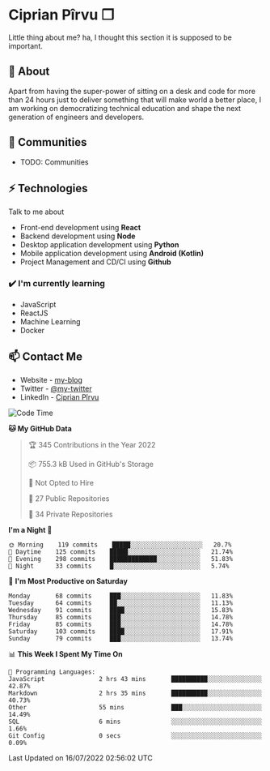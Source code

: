 # Ciprian Pîrvu ❐

Little thing about me? ha, I thought this section it is supposed to be important.

## 🧐 About

Apart from having the super-power of sitting on a desk and code for more than 24 hours just to deliver something that will make world a better place, I am working on democratizing technical education and shape the next generation of engineers and developers.

## 👯 Communities

-   TODO: Communities

## ⚡ Technologies

Talk to me about

-   Front-end development using **React**
-   Backend development using **Node**
-   Desktop application development using **Python**
-   Mobile application development using **Android (Kotlin)**
-   Project Management and CD/CI using **Github**

### ✔️ I'm currently learning

-   JavaScript
-   ReactJS
-   Machine Learning
-   Docker

## 📫 Contact Me

-   Website - [my-blog]()
-   Twitter - [@my-twitter]()
-   LinkedIn - [Ciprian Pîrvu](https://www.linkedin.com/in/p%C3%AErvu-ciprian-cristian-4415991b1/)

<!--START_SECTION:waka-->
![Code Time](http://img.shields.io/badge/Code%20Time-1%2C275%20hrs%2024%20mins-blue)

**🐱 My GitHub Data** 

> 🏆 345 Contributions in the Year 2022
 > 
> 📦 755.3 kB Used in GitHub's Storage 
 > 
> 🚫 Not Opted to Hire
 > 
> 📜 27 Public Repositories 
 > 
> 🔑 34 Private Repositories  
 > 
**I'm a Night 🦉** 

```text
🌞 Morning    119 commits    █████░░░░░░░░░░░░░░░░░░░░   20.7% 
🌆 Daytime    125 commits    █████░░░░░░░░░░░░░░░░░░░░   21.74% 
🌃 Evening    298 commits    █████████████░░░░░░░░░░░░   51.83% 
🌙 Night      33 commits     █░░░░░░░░░░░░░░░░░░░░░░░░   5.74%

```
📅 **I'm Most Productive on Saturday** 

```text
Monday       68 commits     ███░░░░░░░░░░░░░░░░░░░░░░   11.83% 
Tuesday      64 commits     ██░░░░░░░░░░░░░░░░░░░░░░░   11.13% 
Wednesday    91 commits     ████░░░░░░░░░░░░░░░░░░░░░   15.83% 
Thursday     85 commits     ███░░░░░░░░░░░░░░░░░░░░░░   14.78% 
Friday       85 commits     ███░░░░░░░░░░░░░░░░░░░░░░   14.78% 
Saturday     103 commits    ████░░░░░░░░░░░░░░░░░░░░░   17.91% 
Sunday       79 commits     ███░░░░░░░░░░░░░░░░░░░░░░   13.74%

```


📊 **This Week I Spent My Time On** 

```text
💬 Programming Languages: 
JavaScript               2 hrs 43 mins       ██████████░░░░░░░░░░░░░░░   42.87% 
Markdown                 2 hrs 35 mins       ██████████░░░░░░░░░░░░░░░   40.73% 
Other                    55 mins             ███░░░░░░░░░░░░░░░░░░░░░░   14.49% 
SQL                      6 mins              ░░░░░░░░░░░░░░░░░░░░░░░░░   1.66% 
Git Config               0 secs              ░░░░░░░░░░░░░░░░░░░░░░░░░   0.09%

```


 Last Updated on 16/07/2022 02:56:02 UTC
<!--END_SECTION:waka-->
